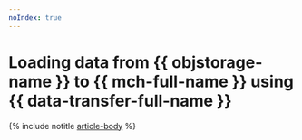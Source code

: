 ```yaml
---
noIndex: true
---
```


# Loading data from {{ objstorage-name }} to {{ mch-full-name }} using {{ data-transfer-full-name }}

{% include notitle [article-body](../../_tutorials/dataplatform/object-storage-to-clickhouse.md) %}
